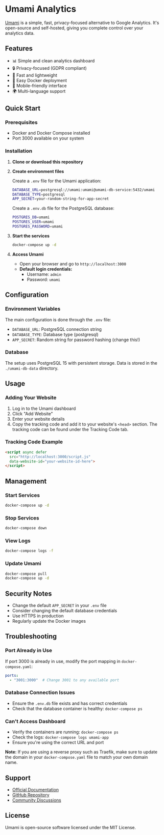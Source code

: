# Umami Analytics

[Umami](https://umami.is/) is a simple, fast, privacy-focused alternative to Google Analytics. It's open-source and self-hosted, giving you complete control over your analytics data.

## Features

- 📊 Simple and clean analytics dashboard
- 🔒 Privacy-focused (GDPR compliant)
- 🚀 Fast and lightweight
- 🐳 Easy Docker deployment
- 📱 Mobile-friendly interface
- 🌍 Multi-language support

## Quick Start

### Prerequisites

- Docker and Docker Compose installed
- Port 3000 available on your system

### Installation

1. **Clone or download this repository**

2. **Create environment files**

   Create a `.env` file for the Umami application:
   ```bash
   DATABASE_URL=postgresql://umami:umami@umami-db-service:5432/umami
   DATABASE_TYPE=postgresql
   APP_SECRET=your-random-string-for-app-secret
   ```

   Create a `.env.db` file for the PostgreSQL database:
   ```bash
   POSTGRES_DB=umami
   POSTGRES_USER=umami
   POSTGRES_PASSWORD=umami
   ```

3. **Start the services**
   ```bash
   docker-compose up -d
   ```

4. **Access Umami**
   - Open your browser and go to `http://localhost:3000`
   - **Default login credentials:**
     - Username: `admin`
     - Password: `umami`

## Configuration

### Environment Variables

The main configuration is done through the `.env` file:

- `DATABASE_URL`: PostgreSQL connection string
- `DATABASE_TYPE`: Database type (postgresql)
- `APP_SECRET`: Random string for password hashing (change this!)

### Database

The setup uses PostgreSQL 15 with persistent storage. Data is stored in the `./umami-db-data` directory.

## Usage

### Adding Your Website

1. Log in to the Umami dashboard
2. Click "Add Website"
3. Enter your website details
4. Copy the tracking code and add it to your website's `<head>` section. 
The tracking code can be found under the Tracking Code tab.

### Tracking Code Example

```html
<script async defer
  src="http://localhost:3000/script.js"
  data-website-id="your-website-id-here">
</script>
```

## Management

### Start Services
```bash
docker-compose up -d
```

### Stop Services
```bash
docker-compose down
```

### View Logs
```bash
docker-compose logs -f
```

### Update Umami
```bash
docker-compose pull
docker-compose up -d
```

## Security Notes

- Change the default `APP_SECRET` in your `.env` file
- Consider changing the default database credentials
- Use HTTPS in production
- Regularly update the Docker images

## Troubleshooting

### Port Already in Use
If port 3000 is already in use, modify the port mapping in `docker-compose.yaml`:
```yaml
ports:
  - "3001:3000"  # Change 3001 to any available port
```

### Database Connection Issues
- Ensure the `.env.db` file exists and has correct credentials
- Check that the database container is healthy: `docker-compose ps`

### Can't Access Dashboard
- Verify the containers are running: `docker-compose ps`
- Check the logs: `docker-compose logs umami-app`
- Ensure you're using the correct URL and port

**Note:** If you are using a reverse proxy such as Traefik, make sure to update the domain in your `docker-compose.yaml` file to match your own domain name.

## Support

- [Official Documentation](https://umami.is/docs)
- [GitHub Repository](https://github.com/umami-software/umami)
- [Community Discussions](https://github.com/umami-software/umami/discussions)

## License

Umami is open-source software licensed under the MIT License.

